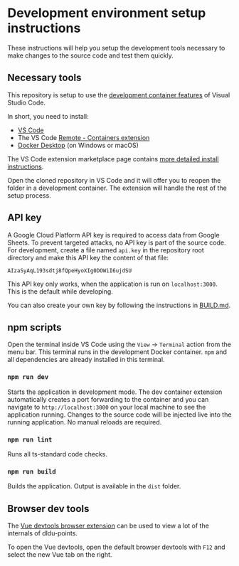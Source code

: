 # Development environment setup instructions

These instructions will help you setup the development tools necessary to make changes to the source code and test them quickly.

## Necessary tools

This repository is setup to use the [development container features](https://code.visualstudio.com/docs/remote/containers) of Visual Studio Code.

In short, you need to install:

- [VS Code](https://code.visualstudio.com/)
- The VS Code [Remote - Containers extension](https://marketplace.visualstudio.com/items?itemName=ms-vscode-remote.remote-containers)
- [Docker Desktop](https://docs.docker.com/desktop/) (on Windows or macOS)

The VS Code extension marketplace page contains [more detailed install instructions](https://marketplace.visualstudio.com/items?itemName=ms-vscode-remote.remote-containers#installation).

Open the cloned repository in VS Code and it will offer you to reopen the folder in a development container. The extension will handle the rest of the setup process.

## API key

A Google Cloud Platform API key is required to access data from Google Sheets. To prevent targeted attacks, no API key is part of the source code. For development, create a file named `api.key` in the repository root directory and make this API key the content of that file:

```
AIzaSyAqL193sdtj8fQpeHyoXIg0DOWiI6ujdSU
```

This API key only works, when the application is run on `localhost:3000`. This is the default while developing.

You can also create your own key by following the instructions in [BUILD.md](BUILD.md#api-key).

## npm scripts

Open the terminal inside VS Code using the `View` → `Terminal` action from the menu bar. This terminal runs in the development Docker container. `npm` and all dependencies are already installed in this terminal.

### `npm run dev`

Starts the application in development mode. The dev container extension automatically creates a port forwarding to the container and you can navigate to `http://localhost:3000` on your local machine to see the application running. Changes to the source code will be injected live into the running application. No manual reloads are required.

### `npm run lint`

Runs all ts-standard code checks.

### `npm run build`

Builds the application. Output is available in the `dist` folder.


## Browser dev tools

The [Vue devtools browser extension](https://devtools.vuejs.org/guide/installation.html) can be used to view a lot of the internals of dldu-points.

To open the Vue devtools, open the default browser devtools with `F12` and select the new Vue tab on the right.
